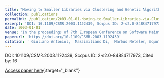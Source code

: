 ```yaml
---
title: "Moving to Smaller Libraries via Clustering and Genetic Algorithms"
collection: publications
permalink: /publication/2003-01-01-Moving-to-Smaller-Libraries-via-Clustering-and-Genetic-Algorithms
excerpt: 'DOI: 10.1109/CSMR.2003.1192439, Scopus ID: 2-s2.0-84884717973, Cited by: 16'
date: 2003-01-01
venue: 'In the proceedings of 7th European Conference on Software Maintenance and Reengineering (CSMR 2003), 26-28 March 2003, Benevento, Italy, Proceedings'
paperurl: 'https://doi.org/10.1109/CSMR.2003.1192439'
citation: ' Giuliano Antoniol,  Massimiliano Di,  Markus Neteler, &quot;Moving to Smaller Libraries via Clustering and Genetic Algorithms.&quot; In the proceedings of 7th European Conference on Software Maintenance and Reengineering (CSMR 2003), 26-28 March 2003, Benevento, Italy, Proceedings, 2003.'
---
```

DOI: 10.1109/CSMR.2003.1192439, Scopus ID: 2-s2.0-84884717973, Cited by: 16

[Access paper here](https://doi.org/10.1109/CSMR.2003.1192439){:target="_blank"}
